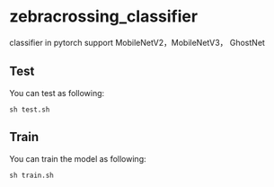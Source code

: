 # zebracrossing_classifier
classifier in pytorch
support MobileNetV2，MobileNetV3， GhostNet

## Test
You can test as following:

`sh test.sh`

## Train
You can train the model as following:

`sh train.sh`
